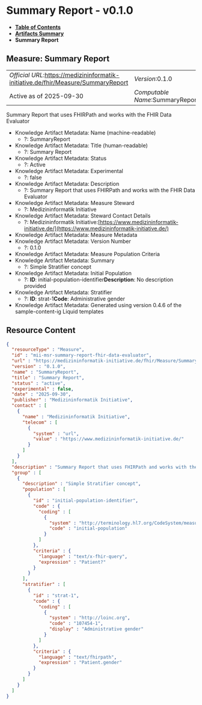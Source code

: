 # Summary Report - v0.1.0

* [**Table of Contents**](toc.md)
* [**Artifacts Summary**](artifacts.md)
* **Summary Report**

## Measure: Summary Report 

| | |
| :--- | :--- |
| *Official URL*:https://medizininformatik-initiative.de/fhir/Measure/SummaryReport | *Version*:0.1.0 |
| Active as of 2025-09-30 | *Computable Name*:SummaryReport |

 
Summary Report that uses FHIRPath and works with the FHIR Data Evaluator 

* Knowledge Artifact Metadata: Name (machine-readable)
  * ?: SummaryReport
* Knowledge Artifact Metadata: Title (human-readable)
  * ?: Summary Report
* Knowledge Artifact Metadata: Status
  * ?: Active
* Knowledge Artifact Metadata: Experimental
  * ?: false
* Knowledge Artifact Metadata: Description
  * ?: Summary Report that uses FHIRPath and works with the FHIR Data Evaluator
* Knowledge Artifact Metadata: Measure Steward
  * ?: Medizininformatik Initiative
* Knowledge Artifact Metadata: Steward Contact Details
  * ?: Medizininformatik Initiative:[https://www.medizininformatik-initiative.de/](https://www.medizininformatik-initiative.de/)
* Knowledge Artifact Metadata: Measure Metadata
* Knowledge Artifact Metadata: Version Number
  * ?: 0.1.0
* Knowledge Artifact Metadata: Measure Population Criteria
* Knowledge Artifact Metadata: Summary
  * ?: Simple Stratifier concept
* Knowledge Artifact Metadata: Initial Population
  * ?: **ID**: initial-population-identifier**Description**: No description provided
* Knowledge Artifact Metadata: Stratifier
  * ?: **ID**: strat-1**Code**: Administrative gender
* Knowledge Artifact Metadata: Generated using version 0.4.6 of the sample-content-ig Liquid templates



## Resource Content

```json
{
  "resourceType" : "Measure",
  "id" : "mii-msr-summary-report-fhir-data-evaluator",
  "url" : "https://medizininformatik-initiative.de/fhir/Measure/SummaryReport",
  "version" : "0.1.0",
  "name" : "SummaryReport",
  "title" : "Summary Report",
  "status" : "active",
  "experimental" : false,
  "date" : "2025-09-30",
  "publisher" : "Medizininformatik Initiative",
  "contact" : [
    {
      "name" : "Medizininformatik Initiative",
      "telecom" : [
        {
          "system" : "url",
          "value" : "https://www.medizininformatik-initiative.de/"
        }
      ]
    }
  ],
  "description" : "Summary Report that uses FHIRPath and works with the FHIR Data Evaluator",
  "group" : [
    {
      "description" : "Simple Stratifier concept",
      "population" : [
        {
          "id" : "initial-population-identifier",
          "code" : {
            "coding" : [
              {
                "system" : "http://terminology.hl7.org/CodeSystem/measure-population",
                "code" : "initial-population"
              }
            ]
          },
          "criteria" : {
            "language" : "text/x-fhir-query",
            "expression" : "Patient?"
          }
        }
      ],
      "stratifier" : [
        {
          "id" : "strat-1",
          "code" : {
            "coding" : [
              {
                "system" : "http://loinc.org",
                "code" : "107454-1",
                "display" : "Administrative gender"
              }
            ]
          },
          "criteria" : {
            "language" : "text/fhirpath",
            "expression" : "Patient.gender"
          }
        }
      ]
    }
  ]
}

```
